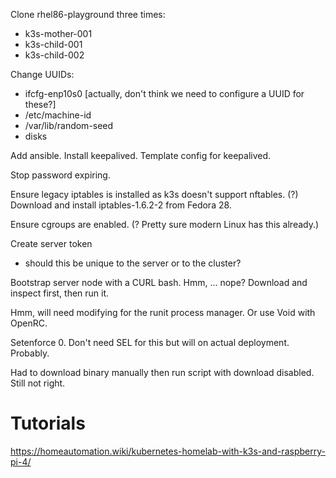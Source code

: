 Clone rhel86-playground three times:
  - k3s-mother-001
  - k3s-child-001
  - k3s-child-002

Change UUIDs:
  - ifcfg-enp10s0 [actually, don't think we need to configure a UUID for these?]
  - /etc/machine-id
  - /var/lib/random-seed
  - disks

Add ansible.
Install keepalived.
Template config for keepalived.

Stop password expiring.

Ensure legacy iptables is installed as k3s doesn't support nftables. (?)
Download and install iptables-1.6.2-2 from Fedora 28.

Ensure cgroups are enabled. (? Pretty sure modern Linux has this already.)

Create server token
- should this be unique to the server or to the cluster?

Bootstrap server node with a CURL bash. Hmm, ... nope? Download and inspect first, then run it.

Hmm, will need modifying for the runit process manager. Or use Void with OpenRC.

Setenforce 0. Don't need SEL for this but will on actual deployment. Probably.

Had to download binary manually then run script with download disabled. Still not right.

# Tutorials

https://homeautomation.wiki/kubernetes-homelab-with-k3s-and-raspberry-pi-4/

